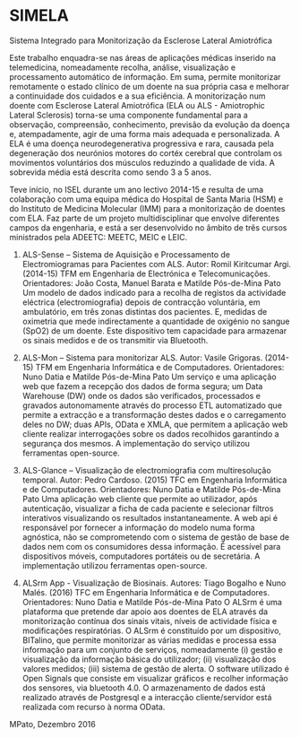 # SIMELA
Sistema Integrado para Monitorização da Esclerose Lateral Amiotrófica

Este trabalho enquadra-se nas áreas de aplicações médicas inserido na telemedicina, nomeadamente recolha, análise, visualização e processamento automático de informação. Em suma, permite monitorizar remotamente o estado clínico de um doente na sua própria casa e melhorar a continuidade dos cuidados e a sua eficiência. A monitorização num doente com Esclerose Lateral Amiotrófica (ELA ou ALS - Amiotrophic Lateral Sclerosis) torna-se uma componente fundamental para a observação, compreensão, conhecimento, previsão da evolução da doença e, atempadamente, agir de uma forma mais adequada e personalizada. A ELA é uma doença neurodegenerativa progressiva e rara, causada pela degeneração dos neurónios motores do cortéx cerebral que controlam os movimentos voluntários dos músculos reduzindo a qualidade de vida. A sobrevida média está descrita como sendo 3 a 5 anos.

Teve início, no ISEL durante um ano lectivo 2014-15 e resulta de uma colaboração com uma equipa médica do Hospital de Santa Maria (HSM) e do Instituto de Medicina Molecular (IMM) para a monitorização de doentes com ELA. Faz parte de um projeto multidisciplinar que envolve diferentes campos da engenharia, e está a ser desenvolvido no âmbito de três cursos ministrados pela ADEETC: MEETC, MEIC e LEIC.

1. ALS-Sense – Sistema de Aquisição e Processamento de Electromiogramas para Pacientes com ALS. Autor: Romil Kiritcumar Argi. (2014-15)
TFM em Engenharia de Electrónica e Telecomunicações. Orientadores: João Costa, Manuel Barata e Matilde Pós-de-Mina Pato
Um modelo de dados indicado para a recolha de registos da actividade eléctrica (electromiografia) depois de contracção voluntária, em ambulatório, em três zonas distintas dos pacientes. E, medidas de oximetria que mede indirectamente a quantidade de oxigénio no sangue (SpO2) de um doente. Este dispositivo tem capacidade para armazenar os sinais medidos e de os transmitir via Bluetooth.

2. ALS-Mon – Sistema para monitorizar ALS. Autor: Vasile Grigoras. (2014-15)
TFM em Engenharia Informática e de Computadores. Orientadores: Nuno Datia e Matilde Pós-de-Mina Pato
Um serviço e uma aplicação web que fazem a recepção dos dados de forma segura; um Data Warehouse (DW) onde os dados são verificados, processados e gravados autonomamente através do processo ETL automatizado que permite a extracção e a transformação destes dados e o carregamento deles no DW; duas APIs, OData e XMLA, que permitem a aplicação web cliente realizar interrogações sobre os dados recolhidos garantindo a segurança dos mesmos. A implementação do serviço utilizou ferramentas open-source.

3. ALS-Glance – Visualização de electromiografia com multiresolução temporal. Autor: Pedro Cardoso. (2015) 
TFC em Engenharia Informática e de Computadores. Orientadores: Nuno Datia e Matilde Pós-de-Mina Pato
Uma aplicação web cliente que permite ao utilizador, após autenticação, visualizar a ficha de cada paciente e selecionar filtros interativos visualizando os resultados instantaneamente. A web api é responsável por fornecer a informação do modelo numa forma agnóstica, não se comprometendo com o sistema de gestão de base de dados nem com os consumidores dessa informação. É acessível para dispositivos móveis, computadores portáteis ou de secretária. A implementação utilizou ferramentas open-source.

4. ALSrm App - Visualização de Biosinais. Autores: Tiago Bogalho e Nuno Malés. (2016) 
TFC em Engenharia Informática e de Computadores. Orientadores: Nuno Datia e Matilde Pós-de-Mina Pato
O ALSrm é uma plataforma que pretende dar apoio aos doentes de ELA através da monitorização contínua dos sinais vitais, níveis de actividade física e modificações respiratórias. O ALSrm é constituído por um dispositivo, BITalino, que permite monitorizar as várias medidas e processa essa informação para um conjunto de serviços, nomeadamente (i) gestão e visualização da informação básica do utilizador; (ii) visualização dos valores medidos; (iii) sistema de gestão de alerta. O software utilizado é Open Signals que consiste em visualizar gráficos e recolher informação dos sensores, via bluetooth 4.0. O armazenamento de dados está realizado através de Postgresql e a interacção cliente/servidor está realizada com recurso à norma OData.

MPato, Dezembro 2016
